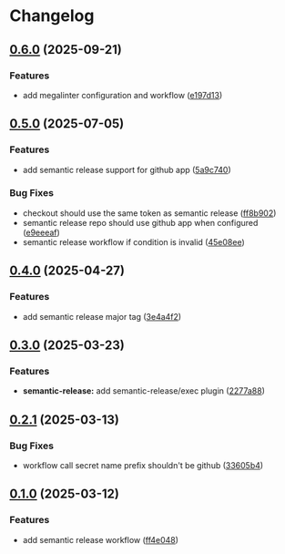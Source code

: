 # Changelog

## [0.6.0](https://github.com/xebis/github-actions-and-workflows/compare/v0.5.0...v0.6.0) (2025-09-21)

### Features

* add megalinter configuration and workflow ([e197d13](https://github.com/xebis/github-actions-and-workflows/commit/e197d13e15bc14b89b63251a8e01d6de4798b3ea))

## [0.5.0](https://github.com/xebis/github-actions-and-workflows/compare/v0.4.0...v0.5.0) (2025-07-05)

### Features

* add semantic release support for github app ([5a9c740](https://github.com/xebis/github-actions-and-workflows/commit/5a9c7405608f1928897d9298eadbabfe624abd38))

### Bug Fixes

* checkout should use the same token as semantic release ([ff8b902](https://github.com/xebis/github-actions-and-workflows/commit/ff8b90217ad7abae449a7eb85fbcece109d8aa82))
* semantic release repo should use github app when configured ([e9eeeaf](https://github.com/xebis/github-actions-and-workflows/commit/e9eeeaf73ba9db1d3166e11b0251a96b18b5ccf6))
* semantic release workflow if condition is invalid ([45e08ee](https://github.com/xebis/github-actions-and-workflows/commit/45e08eee4eeb8e67b5aeabeb64a379c0936057de))

## [0.4.0](https://github.com/xebis/github-actions-and-workflows/compare/v0.3.0...v0.4.0) (2025-04-27)

### Features

* add semantic release major tag ([3e4a4f2](https://github.com/xebis/github-actions-and-workflows/commit/3e4a4f2029f5654de4c16fb9553d194e0fe555d8))

## [0.3.0](https://github.com/xebis/github-actions-and-workflows/compare/v0.2.1...v0.3.0) (2025-03-23)

### Features

* **semantic-release:** add semantic-release/exec plugin ([2277a88](https://github.com/xebis/github-actions-and-workflows/commit/2277a88420d7ad2f3e9717c08730d4e0e1260939))

## [0.2.1](https://github.com/xebis/github-actions-and-workflows/compare/v0.2.0...v0.2.1) (2025-03-13)

### Bug Fixes

* workflow call secret name prefix shouldn't be github ([33605b4](https://github.com/xebis/github-actions-and-workflows/commit/33605b45bc756fb64121e1b120c36fb2dd0627d2))

## [0.1.0](https://github.com/xebis/github-actions-and-workflows/compare/v0.0.0...v0.1.0) (2025-03-12)

### Features

* add semantic release workflow ([ff4e048](https://github.com/xebis/github-actions-and-workflows/commit/ff4e048a98bf97c28f7819ceeb5c7248c9d3be07))
